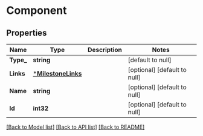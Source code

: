 # Component

## Properties
Name | Type | Description | Notes
------------ | ------------- | ------------- | -------------
**Type_** | **string** |  | [default to null]
**Links** | [***MilestoneLinks**](milestone_links.md) |  | [optional] [default to null]
**Name** | **string** |  | [optional] [default to null]
**Id** | **int32** |  | [optional] [default to null]

[[Back to Model list]](../README.md#documentation-for-models) [[Back to API list]](../README.md#documentation-for-api-endpoints) [[Back to README]](../README.md)


